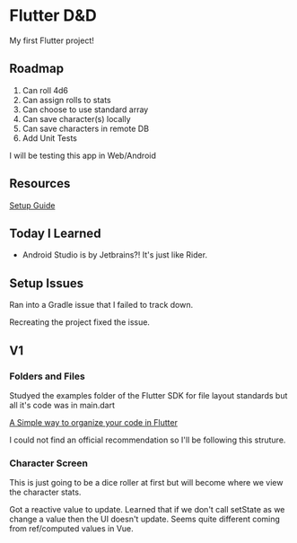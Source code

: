 # Flutter D&D

My first Flutter project!

## Roadmap
1. Can roll 4d6
1. Can assign rolls to stats
1. Can choose to use standard array
1. Can save character(s) locally
1. Can save characters in remote DB
1. Add Unit Tests

I will be testing this app in Web/Android

## Resources
[Setup Guide](https://docs.flutter.dev/get-started/install/windows)

## Today I Learned
- Android Studio is by Jetbrains?! It's just like Rider.

## Setup Issues
Ran into a Gradle issue that I failed to track down. 

Recreating the project fixed the issue.

## V1

### Folders and Files
Studyed the examples folder of the Flutter SDK for file layout standards but all it's code was in main.dart

[A Simple way to organize your code in Flutter](https://medium.com/@kanellopoulos.leo/a-simple-way-to-organize-your-code-in-flutter-e175e7004fb5)

I could not find an official recommendation so I'll be following this struture.

### Character Screen
This is just going to be a dice roller at first but will become where we view the character stats.

Got a reactive value to update. Learned that if we don't call setState as we change a value then the UI doesn't update. Seems quite different coming from ref/computed values in Vue.